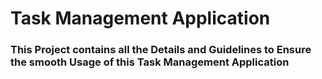 # Task Management Application

### This Project contains all the Details and Guidelines to Ensure the smooth Usage of this Task Management Application
